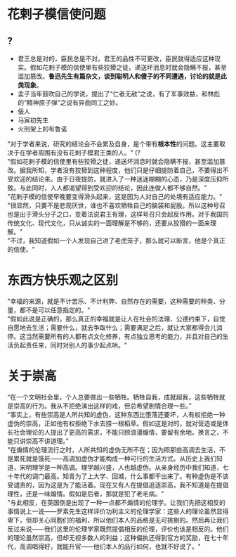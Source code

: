 # 花剌子模信使问题
## ?
- 君王总是对的，臣民总是不对。君王的品性不可更改，臣民就得适应这种现实。假如花剌子模的信使里有些狡猾之徒，递送坏消息时就会隐瞒不报，甚至滥加篡改。**鲁迅先生有篇杂文，谈到聪明人和傻子的不同遭遇，讨论的就是此类现象**。  
- 孟子当年鼓吹自己的学说，提出了“仁者无敌”之说，有了军事效益，和林彪的“精神原子弹”之说有异曲同工之妙。
- 佞人
- 马寅初先生
- 火刑架上的布鲁诺

"对于学者来说，研究的结论会不会累及自身，是个带有**根本性**的问题。这主要取决于在学者周围有没有花剌子模君王类的人。" (?  
"假如花剌子模的信使里有些狡猾之徒，递送坏消息时就会隐瞒不报，甚至滥加篡改。据我所知，学者没有狡猾到这种程度，他们只是仔细提防着自己，不要得出不受欢迎的结论来。由于日夜提防，就进入了一种迷迷糊糊的心态，乃是深度压抑所致。与此同时，人人都渴望得到受欢迎的结论，因此连做人都不够自然。"   
"花剌子模的信使早晚要变得滑头起来，这是因为人对自己的处境有适应能力。" "很显然，只要不是悲观厌世，谁也不喜欢牺牲自己的脑袋和屁股。所以这种号召也是出于滑头分子之口，变着法说君王有理，这样号召只会起反作用。对于我国的传统文化、现代文化，只从诚实的一面理解是不够的，还要从狡猾的一面来理解。"  
"不过，我知道假如一个人发现自己进了老虎笼子，那么就可以断言，他是个真正的信使。"  

# 东西方快乐观之区别
"幸福的来源，就是不计苦乐、不计利弊、自然存在的需要，这种需要的种类、分量，都不是可以任意指定的。"  
"假如此说是正确的，那么真正的幸福就是让人在社会的法理、公德约束下，自觉自愿地去生活；需要什么，就去争取什么；需要满足之后，就让大家都得会儿消停。这当然需要所有的人都有点文化修养，有点独立思考的能力，并且对自己的生活负起责任来，同时对别人的事少起点哄。"  


# 关于崇高

“在一个文明社会里，个人总要做出一些牺牲。牺牲自我，成就超我，这些牺牲就是崇高的行为。我从不拒绝演出这样的戏，但总希望剧情合理一些。”  
“事实上，有些崇高是人所共知的虚伪，这种东西比堕落还要坏，人有权拒绝一种虚伪的崇高，正如他有权拒绝下水去捞一根稻草。假如这是对的，就对营造或是体长社会理论的人提出了更高的需求，不能只顾浪漫煽情，要留有余地。换言之，不能只讲崇高不讲道理。”  
"在煽情的伦理流行之时，人所共知的虚伪无所不在；因为照那些高调去生活，不是累死就是饿死——高调加虚伪才能构成一种可行的生活方式。从历史上我们知道，宋明理学是一种高调。理学越兴盛，人也越虚伪。从亲身经历中我们知道，七十年代的调门最高。知青为了上大学、回城，什么事都干出来了。有种虚伪是不该受谴责的，因为这是为了能活着。现在又有人在提倡追逐崇高，我不知道是在提倡理性，还是一味煽情。假如是后者，那就是犯了老毛病。"  
"与此相反，在英国倒是出现了一种一点都不煽情的伦理学。让我们先把这相反的事情说上一说——罗素先生这样评价功利主义的伦理学家：这些人的理论虽然显得卑下，但却关心同胞们的福利，所以他们本人的品格是无可挑剔的。然后再让我们反过来说——我们这里的伦理学家既然提倡相反的伦理，评价也该是相反的。他们的理论虽然崇高，但却无视多数人的利益；这种偏执还得到官方的奖励，在七十年代，高调唱得好，就能升官——他们本人的品行如何，也就不好说了。"  



